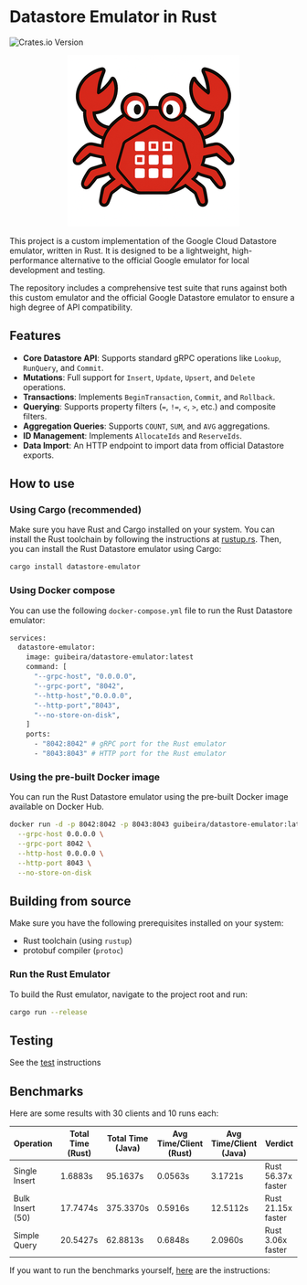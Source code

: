# Datastore Emulator in Rust
![Crates.io Version](https://img.shields.io/crates/v/datastore-emulator)
<p align="center">
  <img src="https://github.com/guibeira/datastore-emulator/blob/main/logo.png?raw=true" alt="Project's logo"/>
</p>

This project is a custom implementation of the Google Cloud Datastore emulator, written in Rust. It is designed to be a lightweight, high-performance alternative to the official Google emulator for local development and testing.

The repository includes a comprehensive test suite that runs against both this custom emulator and the official Google Datastore emulator to ensure a high degree of API compatibility.

## Features

*   **Core Datastore API**: Supports standard gRPC operations like `Lookup`, `RunQuery`, and `Commit`.
*   **Mutations**: Full support for `Insert`, `Update`, `Upsert`, and `Delete` operations.
*   **Transactions**: Implements `BeginTransaction`, `Commit`, and `Rollback`.
*   **Querying**: Supports property filters (`=`, `!=`, `<`, `>`, etc.) and composite filters.
*   **Aggregation Queries**: Supports `COUNT`, `SUM`, and `AVG` aggregations.
*   **ID Management**: Implements `AllocateIds` and `ReserveIds`.
*   **Data Import**: An HTTP endpoint to import data from official Datastore exports.


## How to use

### Using Cargo (recommended)
Make sure you have Rust and Cargo installed on your system. You can install the Rust toolchain by following the instructions at [rustup.rs](https://rustup.rs/). Then, you can install the Rust Datastore emulator using Cargo:

```bash
cargo install datastore-emulator
```

### Using Docker compose
You can use the following `docker-compose.yml` file to run the Rust Datastore emulator: 

```bash
services:
  datastore-emulator:
    image: guibeira/datastore-emulator:latest
    command: [
      "--grpc-host", "0.0.0.0",
      "--grpc-port", "8042",
      "--http-host","0.0.0.0",
      "--http-port","8043",
      "--no-store-on-disk",
    ]
    ports:
      - "8042:8042" # gRPC port for the Rust emulator
      - "8043:8043" # HTTP port for the Rust emulator

```
### Using the pre-built Docker image
You can run the Rust Datastore emulator using the pre-built Docker image available on Docker Hub.   

```bash
docker run -d -p 8042:8042 -p 8043:8043 guibeira/datastore-emulator:latest \
  --grpc-host 0.0.0.0 \
  --grpc-port 8042 \
  --http-host 0.0.0.0 \
  --http-port 8043 \
  --no-store-on-disk
```


## Building from source

Make sure you have the following prerequisites installed on your system:
 * Rust toolchain (using `rustup`)
 * protobuf compiler (`protoc`)

### Run the Rust Emulator
To build the Rust emulator, navigate to the project root and run:

```bash
cargo run --release
```


## Testing

See the [test](https://github.com/guibeira/datastore-emulator/blob/main/tests/README.md) instructions


## Benchmarks

Here are some results with 30 clients and 10 runs each:

| Operation | Total Time (Rust) | Total Time (Java) | Avg Time/Client (Rust) | Avg Time/Client (Java) | Verdict |
|---|---|---|---|---|---|
| Single Insert | 1.6883s | 95.1637s | 0.0563s | 3.1721s | Rust 56.37x faster |
| Bulk Insert (50) | 17.7474s | 375.3370s | 0.5916s | 12.5112s | Rust 21.15x faster |
| Simple Query | 20.5427s | 62.8813s | 0.6848s | 2.0960s | Rust 3.06x faster |


If you want to run the benchmarks yourself, [here](https://github.com/guibeira/datastore-emulator/tree/main/benchmark#readme) are the instructions:

